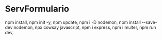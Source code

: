 # ServFormulario
npm install,
npm init -y,
npm update,
npm i -D nodemon,
npm install --save-dev nodemon,
npx cowsay javascript,
npm i express,
npm i multer,
npm run dev,
